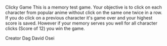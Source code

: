 Clicky Game
This is a memory test game. Your objective is to click on each character from popular anime without click on the same one twice in a row. If you do click on a previous character it's game over and your highest score is saved. However if your memory serves you well for all character clicks (Score of 12) you win the game. 

Creator
Dag David Osei